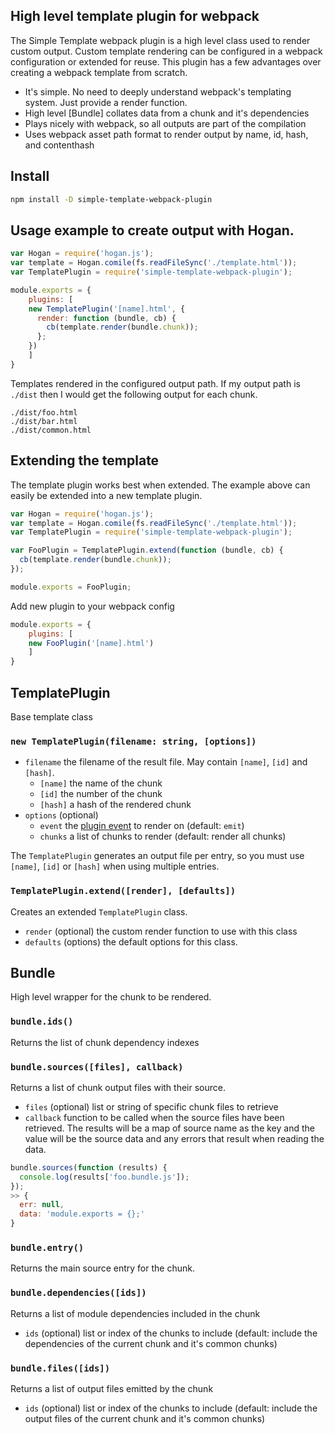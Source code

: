 High level template plugin for webpack
--------------------------------------

The Simple Template webpack plugin is a high level class used to
render custom output. Custom template rendering can be configured in a
webpack configuration or extended for reuse. This plugin has a few
advantages over creating a webpack template from scratch.

- It's simple. No need to deeply understand webpack's templating system. Just provide a render function.
- High level [Bundle] collates data from a chunk and it's dependencies
- Plays nicely with webpack, so all outputs are part of the compilation
- Uses webpack asset path format to render output by name, id, hash, and contenthash

## Install

```sh
npm install -D simple-template-webpack-plugin
```

## Usage example to create output with Hogan.

```js
var Hogan = require('hogan.js');
var template = Hogan.comile(fs.readFileSync('./template.html'));
var TemplatePlugin = require('simple-template-webpack-plugin');

module.exports = {
	plugins: [
  	new TemplatePlugin('[name].html', {
      render: function (bundle, cb) {
        cb(template.render(bundle.chunk));
      };
    })
	]
}
```

Templates rendered in the configured output path. If my output path is
`./dist` then I would get the following output for each chunk.

```
./dist/foo.html
./dist/bar.html
./dist/common.html
```

## Extending the template

The template plugin works best when extended. The example above can easily be extended into a new template plugin.

```js
var Hogan = require('hogan.js');
var template = Hogan.comile(fs.readFileSync('./template.html'));
var TemplatePlugin = require('simple-template-webpack-plugin');

var FooPlugin = TemplatePlugin.extend(function (bundle, cb) {
  cb(template.render(bundle.chunk));
});

module.exports = FooPlugin;
```

Add new plugin to your webpack config

```js
module.exports = {
	plugins: [
  	new FooPlugin('[name].html')
	]
}
```

## TemplatePlugin

Base template class

### `new TemplatePlugin(filename: string, [options])`

* `filename` the filename of the result file. May contain `[name]`, `[id]` and `[hash]`.
  * `[name]` the name of the chunk
  * `[id]` the number of the chunk
  * `[hash]` a hash of the rendered chunk
* `options` (optional)
  * `event` the [plugin event](http://webpack.github.io/docs/plugins.html) to render on (default: `emit`)
  * `chunks` a list of chunks to render (default: render all chunks)

The `TemplatePlugin` generates an output file per entry, so you must
use `[name]`, `[id]` or `[hash]` when using multiple entries.

### `TemplatePlugin.extend([render], [defaults])`

Creates an extended `TemplatePlugin` class.

* `render` (optional) the custom render function to use with this class
* `defaults` (options) the default options for this class.

## Bundle

High level wrapper for the chunk to be rendered.

### `bundle.ids()`

Returns the list of chunk dependency indexes

### `bundle.sources([files], callback)`

Returns a list of chunk output files with their source.

* `files` (optional) list or string of specific chunk files to retrieve
* `callback` function to be called when the source files have been
  retrieved. The results will be a map of source name as the key and
  the value will be the source data and any errors that result when
  reading the data.

```js
bundle.sources(function (results) {
  console.log(results['foo.bundle.js']);
});
>> {
  err: null,
  data: 'module.exports = {};'
}
```

### `bundle.entry()`

Returns the main source entry for the chunk.

### `bundle.dependencies([ids])`

Returns a list of module dependencies included in the chunk

* `ids` (optional) list or index of the chunks to include (default:
  include the dependencies of the current chunk and it's common
  chunks)

### `bundle.files([ids])`

Returns a list of output files emitted by the chunk

* `ids` (optional) list or index of the chunks to include (default:
  include the output files of the current chunk and it's common
  chunks)
